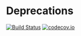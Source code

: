 # Deprecations

[![Build Status](https://travis-ci.org/Keno/Deprecations.jl.svg?branch=master)](https://travis-ci.org/Keno/Deprecations.jl)
[![codecov.io](http://codecov.io/github/Keno/Deprecations.jl/coverage.svg?branch=master)](http://codecov.io/github/Keno/Deprecations.jl?branch=master)

